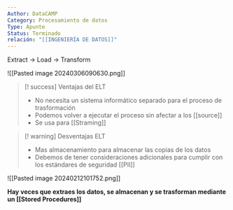 ```yaml
---
Author: DataCAMP
Category: Procesamiento de datos
Type: Apunte
Status: Terminado
relación: "[[INGENIERÍA DE DATOS]]"
---
```

Extract -> Load -> Transform

![[Pasted image 20240306090630.png]]

>[! success] Ventajas del ELT
>- No necesita un sistema informático separado para el proceso de trasformación
>- Podemos volver a ejecutar el proceso sin afectar a los [[source]]
>- Se usa para [[Straming]]

>[! warning] Desventajas ELT
>- Mas almacenamiento para almacenar las copias de los datos
>- Debemos de tener consideraciones adicionales para cumplir con los estándares de seguridad  [[PII]]

![[Pasted image 20240212101752.png]]

**Hay veces que extraes los datos, se almacenan y se trasforman mediante un [[Stored Procedures]]**